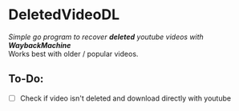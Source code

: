 # DeletedVideoDL

_Simple go program to recover **deleted** youtube videos with **WaybackMachine**_  
Works best with older / popular videos.

## To-Do:

- [ ] Check if video isn't deleted and download directly with youtube
